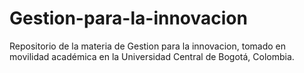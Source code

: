# Gestion-para-la-innovacion
Repositorio de la materia de Gestion para la innovacion, tomado en movilidad académica en la Universidad Central de Bogotá, Colombia.
